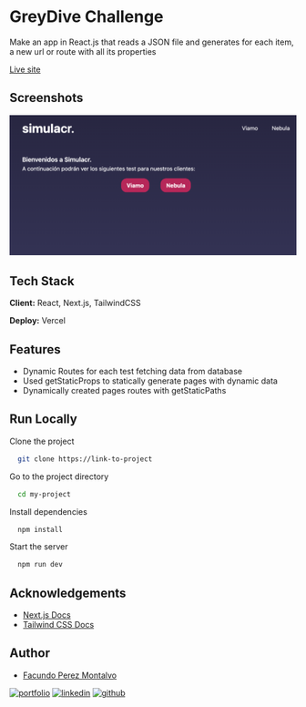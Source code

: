 # GreyDive Challenge

Make an app in React.js that reads a JSON file and generates for each item, a new url or route with all its properties

[Live site](http://greydive-challenge-facundo.vercel.app)

## Screenshots

![App Screenshot](./public/screenshot.jpg)

## Tech Stack

**Client:** React, Next.js, TailwindCSS

**Deploy:** Vercel


## Features

- Dynamic Routes for each test fetching data from database
- Used getStaticProps to statically generate pages with dynamic data
- Dynamically created pages routes with getStaticPaths

## Run Locally

Clone the project

```bash
  git clone https://link-to-project
```

Go to the project directory

```bash
  cd my-project
```

Install dependencies

```bash
  npm install
```

Start the server

```bash
  npm run dev
```

## Acknowledgements

- [Next.js Docs](https://nextjs.org/docs/getting-started)
- [Tailwind CSS Docs](https://tailwindcss.com/docs/installation)

## Author

- [Facundo Perez Montalvo](https://facuperezm.vercel.app)

[![portfolio](https://img.shields.io/badge/my_portfolio-000?style=for-the-badge&logo=ko-fi&logoColor=white)](https://facuperezm.vercel.app/)
[![linkedin](https://img.shields.io/badge/linkedin-0A66C2?style=for-the-badge&logo=linkedin&logoColor=white)](https://www.linkedin.com/in/facuperezm/)
[![github](https://img.shields.io/badge/github-555?style=for-the-badge&logo=github&logoColor=white)](https://github.com/facuperezm)

